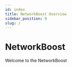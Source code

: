 ```yaml
---
id: index
title: NetworkBoost Overview
sidebar_position: 0
slug: /
---
```


# NetworkBoost

Welcome to the NetworkBoost